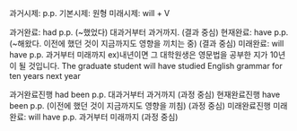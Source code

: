 
과거시제: p.p.
기본시제: 원형
미래시제: will + V

과거완료: had p.p. (~했었다) 대과거부터 과거까지. (결과 중심)
현재완료: have p.p. (~해왔다. 이전에 했던 것이 지금까지도 영향을 끼치는 중) (결과 중심)
미래완료: will have p.p. 과거부터 미래까지
ex)내년이면 그 대학원생은 영문법을 공부한 지가 10년이 될 것입니다.
The graduate student will have studied English grammar for ten years next year

과거완료진행 had been p.p. 대과거부터 과거까지 (과정 중심)
현재완료진행 have been p.p. (이전에 했던 것이 지금까지도 영향을 끼침) (과정 중심)
미래완료진행
미래완료: will have p.p. 과거부터 미래까지 (과정 중심)
